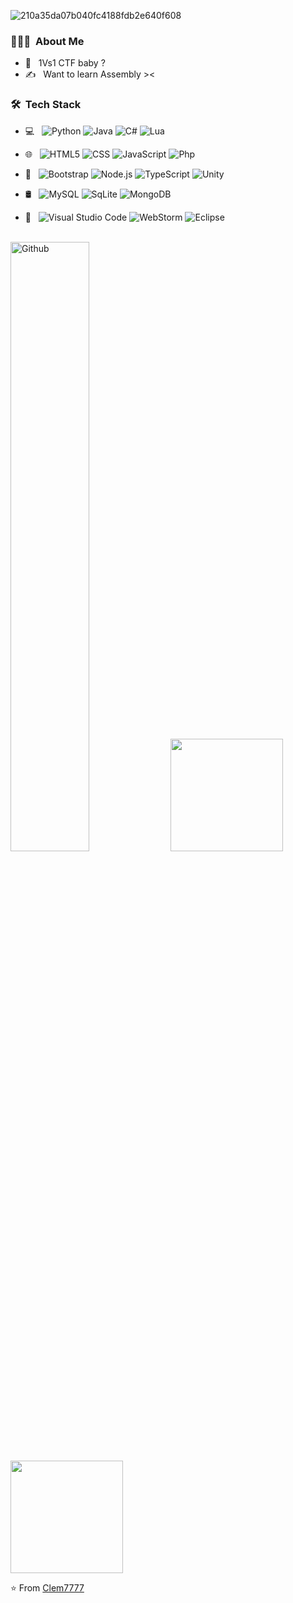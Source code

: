 ![210a35da07b040fc4188fdb2e640f608](https://user-images.githubusercontent.com/104678798/167266019-e69a4122-2c3e-4dbc-bacd-f3d03661fe07.gif)

<h3> 👨🏻‍💻 &nbsp;About Me </h3>

- 🤔 &nbsp; 1Vs1 CTF baby ? 
- ✍️ &nbsp; Want to learn Assembly ><

<h3> 🛠 &nbsp;Tech Stack</h3>

- 💻 &nbsp;
  ![Python](https://img.shields.io/badge/-Python-333333?style=flat&logo=python)
  ![Java](https://img.shields.io/badge/-Java-333333?style=flat&logo=Java&logoColor=orange)
  ![C#](https://img.shields.io/badge/-C%23-333333?style=flat&logo=c-sharp&logoColor=green)
  ![Lua](https://img.shields.io/badge/-Lua-333333?style=flat&logo=Lua&logoColor=white)
  
- 🌐 &nbsp;
  ![HTML5](https://img.shields.io/badge/-HTML5-333333?style=flat&logo=HTML5)
  ![CSS](https://img.shields.io/badge/-CSS-333333?style=flat&logo=CSS3&logoColor=1572B6)
  ![JavaScript](https://img.shields.io/badge/-JavaScript-333333?style=flat&logo=javascript)
  ![Php](https://img.shields.io/badge/PHP-333333?style=flat&logo=Php&logoColor=white)
  
- 🚀 &nbsp;
  ![Bootstrap](https://img.shields.io/badge/-Bootstrap-333333?style=flat&logo=bootstrap&logoColor=563D7C)
  ![Node.js](https://img.shields.io/badge/-Node.js-333333?style=flat&logo=node.js)
  ![TypeScript](https://img.shields.io/badge/-TypeScript-333333?style=flat&logo=TypeScript&logoColor=white)
  ![Unity](https://img.shields.io/badge/Unity-333333?style=flat&logo=unity&logoColor=white)
   
- 🛢 &nbsp;
  ![MySQL](https://img.shields.io/badge/-MySQL-333333?style=flat&logo=mysql)
  ![SqLite](https://img.shields.io/badge/-MariaDB-333333?style=flat&logo=mariadb&logoColor=white)
  ![MongoDB](https://img.shields.io/badge/-MongoDB-333333?style=flat&logo=mongodb)
  
- 🔧 &nbsp;
  ![Visual Studio Code](https://img.shields.io/badge/-Visual%20Studio%20Code-333333?style=flat&logo=visual-studio-code&logoColor=007ACC)
  ![WebStorm](https://img.shields.io/badge/-WebStorm-333333?style=flat&logo=eclipse-ide&logoColor=white)
  ![Eclipse](https://img.shields.io/badge/-Eclipse-333333?style=flat&logo=eclipse-ide&logoColor=2C2255)
<br/>

<img width="50%" align="Topright" alt="Github" src="https://user-images.githubusercontent.com/104678798/167273543-5a6c34cf-8e84-4e7b-a54d-a250b33efc1a.png" />

<a href="https://github.com/AVS1508">
  <img height="180em" src="https://github-readme-stats.vercel.app/api?username=Clem7777&theme=buefy&show_icons=true" />
  <img height="180em" src="https://github-readme-stats.vercel.app/api/top-langs/?username=Clem7777&theme=buefy&layout=compact" />
</a>

⭐️ From [Clem7777](https://github.com/Clem7777)
